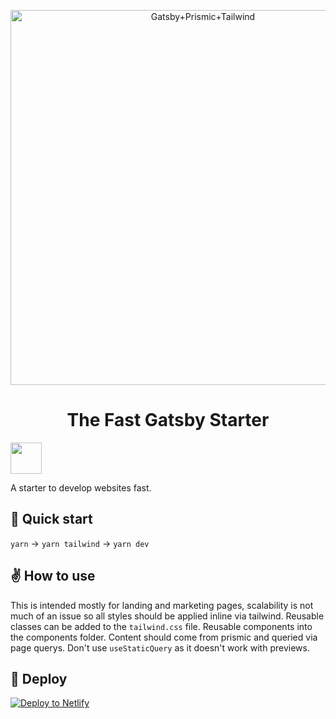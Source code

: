 <p align="center">
    <img alt="Gatsby+Prismic+Tailwind" src="https://user-images.githubusercontent.com/43379421/75116532-a2bbe880-5669-11ea-99fa-6962f6f757ce.png" width="600" />
</p>


<h1 align="center">
  The Fast Gatsby Starter
</h1>

<img src="https://spacergif.org/spacer.gif" width="50"/>

A starter to develop websites fast.

## 🚀 Quick start

`yarn` -> `yarn tailwind` -> `yarn dev`

## ✌️ How to use

This is intended mostly for landing and marketing pages, scalability is not much of an issue so all styles should be applied inline via tailwind. Reusable classes can be added to the `tailwind.css` file. Reusable components into the components folder. Content should come from prismic and queried via page querys. Don't use `useStaticQuery` as it doesn't work with previews.

## 💫 Deploy

[![Deploy to Netlify](https://www.netlify.com/img/deploy/button.svg)](https://app.netlify.com/start/deploy?repository=https://github.com/jescowuester/gatsby-tailwind-starter)

